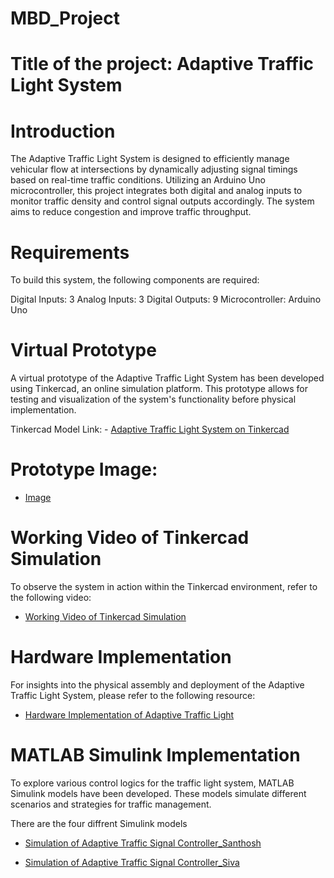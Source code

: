 # MBD_Project
# Title of the project:  Adaptive Traffic Light System
# Introduction
The Adaptive Traffic Light System is designed to efficiently manage vehicular flow at intersections by dynamically adjusting signal timings based on real-time traffic conditions. Utilizing an Arduino Uno microcontroller, this project integrates both digital and analog inputs to monitor traffic density and control signal outputs accordingly. The system aims to reduce congestion and improve traffic throughput.

# Requirements
To build this system, the following components are required:

Digital Inputs: 3
Analog Inputs: 3
Digital Outputs: 9
Microcontroller: Arduino Uno

# Virtual Prototype
A virtual prototype of the Adaptive Traffic Light System has been developed using Tinkercad, an online simulation platform. This prototype allows for testing and visualization of the system's functionality before physical implementation.

Tinkercad Model Link: - [Adaptive Traffic Light System on Tinkercad](https://www.tinkercad.com/things/hLeGNquayHd/editel?returnTo=%2Fdashboard&sharecode=9o8Co3ha0FYXQ2WgP38SyBCF3VPplbhYBZKHiCZhICw)

# Prototype Image:

- [Image](https://github.com/Challa200Santhosh/MBD_Project/blob/main/SmartTC_Project/Tinkercad/WhatsApp%20Image%202025-02-16%20at%2021.20.21_befedc2d.jpg)

# Working Video of Tinkercad Simulation
To observe the system in action within the Tinkercad environment, refer to the following video:

- [Working Video of Tinkercad Simulation](https://github.com/Challa200Santhosh/MBD_Project/blob/main/SmartTC_Project/Tinkercad/WhatsApp%20Video%202025-02-16%20at%2021.51.51_0427e33d.mp4)

# Hardware Implementation
For insights into the physical assembly and deployment of the Adaptive Traffic Light System, please refer to the following resource:

- [Hardware Implementation of Adaptive Traffic Light](https://github.com/Challa200Santhosh/MBD_Project/tree/main/SmartTC_Project/Hardware%20Implenetation)

# MATLAB Simulink Implementation
To explore various control logics for the traffic light system, MATLAB Simulink models have been developed. These models simulate different scenarios and strategies for traffic management.

There are the four diffrent Simulink models

- [Simulation of Adaptive Traffic Signal Controller_Santhosh](https://github.com/Challa200Santhosh/MBD_Project/blob/main/SmartTC_Project/Simulation/STC_Santhosh.autosave)

- [Simulation of Adaptive Traffic Signal Controller_Siva](https://github.com/Challa200Santhosh/MBD_Project/blob/main/SmartTC_Project/Simulation/STC_SIva.slx)



